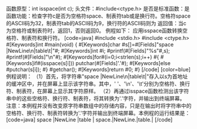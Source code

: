 函数原型：int isspace(int c);
头文件：#include<ctype.h>
是否是标准函数：是
函数功能：检查字符c是否为空格符space、制表符tab或是换行符。空格符space的ASCII码为32，制表符tab的ASCII码为9，换行符的ASCII码则为
返回值：当c为空格符或制表符时，返回1，否则返回0。
例程如下： 应用isspace函数转换空格符、制表符和换行符。
[code=java]
#include <stdio.h>
#include <ctype.h>
#[Keywords]int #main(void)
{
    #[Keywords]char #s[]=#[Fields]"space |NewLine\n|table\t|"#;
    #[Keywords]int #i;
    #printf(#[Fields]"%s"#,s);
    #printf(#[Fields]"\n"#);
    #[Keywords]for#(i=0;i<strlen(s);i++)
    #{
        #[Keywords]if#(isspace(s[i])) putchar(#[Fields]'.'#);
        #[Keywords]else #putchar(s[i]);
    #}
    #getchar();
    #[Keywords]return #0;
#}
[/code]
[color=blue]例程说明：
（1）首先，将字符串"space |NewLine\n|table\t|"存入以s为首地址的缓冲区中，并在屏幕上显示该字符串。其中，' '、'\n'、'\t'分别为空格符、换行符、制表符，在屏幕上显示其字符原样。
（2）再通过isspace函数检测出该字符串中的这些空格符、换行符、制表符，将其转换为'.'字符，并输出到终端屏幕。
注意：本例程并没有改变原字符串数组中的存储内容，只是在输出时将字符串中的空格符、换行符、制表符转换为'.'字符并输出到终端屏幕。本例程的运行结果是：
[code=java]
space |NewLine
|table  |
space.|NewLine.|table.|
[/code]